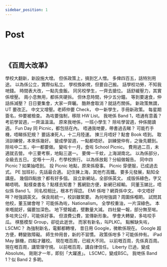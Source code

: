 ```yaml
---
sidebar_position: 1
---
```


# Post
<br/>
<h2>《百周大改革》</h2>
學校大翻新，新設施大增。 
但係政策上，搞到乞人憎。
多俾四百五，話特別用途。
以為係公立，實際似私立。
學校換新櫈，但要自己搬。
話學校功勞，不知我哋錢。
時間表大改，一點先食飯。
同另校學生，一齊去搶位。
話舒緩壓力，其實係增壓。
兩小息無用，都係夾硬拆。
但休息時間，仲少五分鐘。
等到要速食，仲話係減壓？
日日要集會，大家一齊曬。
酷熱會取消？就話冇關係。
新政策無謂，UT 要改正。
中文又增壓。老師仲要 Check，
中一新學生，手冊新政策。
每星期簽名，仲要被檢查。
為咗要強制，移除 HW List。
我哋係 Band 1，唔通有意義？
考前學習週，一齊溫溫溫。
原來我哋係，一班小學生？
除咗學習週，仲係閱讀週。
Fun Day 同 Picnic，都包括在內。
唔通我哋要，帶書過去睇？
可能冇手機，唔睇係犯規？
要話凍死人，十二月陸運。
揀三月唔好？點會 Book 唔到。
取消訓練營，本來係幾好。
變成學習週，一點都唔好。
訓練營仲有，之後先聽到。
除咗中二五，中一都要做。
變咗十一月，食咗 School Picnic。
費用過二百，未適就去營。
中三要考察，地點三選一。
要俾一千蚊，上海湖南北。
以為係部分，全級去五日。
定喺十一月，冇學校旅行。
以為係放鬆？分組做報告。
同中四 Picnic？如果抽唔到。
投 Picnic 地點，原來係廢事。
Picnic 穿便服，已成過去式。
PE 加班衫，先話最合適。
記住揀上海，其他冇高鐵。
要多元發展，點知全講座。
幾個四點放？都有好多個。
設立新網站，全部係英文。
成版係綠色，字又睇唔明。
點樣查書名？點樣去知書？
舊網勁方便，新網已經輸。
同董玉娣比，唔似係 Band 1。
同名校相比，根本冇得諗。
EMI 係咁？網頁係中文。
中文唔好咩？咁強調英文。
保良局統一，校訓雖緊要。
為何咁強調？周圍係嗰啲。
試問其他校，董玉娣會咁？
可能係為咗，Nationalism。
全學校重油，一片深綠色。
本來嘅就好，偏要加深色。
地下壁報處，壁數量大減。
四社變一報，部分無至啱。
多咗夾公仔，可能係好事。
但浪費公費，宣傳新形象。
學會大轉變，多咗咬手瓜。
棋藝模型 Group，卻從此逝世。
而家有新名，叫PLKC。
點解缺失咗，LSCMC？
為強制新名，電郵都轉埋，
昔日用 Google，微軟係現在。
Google 超方便，轉變致障礙。
師生仲用昔，新的不習慣。
政策係咁多？可能係仲有。
iPad May 鎖機，四點才離校。
現在嘅百周，已經大不同。
以前嘅百周，先係真百周。
現在嘅百周，講管理守規。
以前嘅百周，講自律信任。
Liberty 已過，變成 Absolute。
剛剛才一年，即刻「大躍進」。
LSCMC，變成BSC。
我哋係 Band 1？似 Band 2 多啲。

